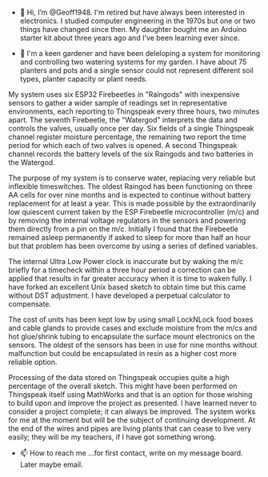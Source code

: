 - 👋 Hi, I’m @Geoff1948. I'm retired but have always been interested in electronics. I studied computer engineering in the 1970s but one or two things have changed since then. My daughter bought me an Arduino starter kit about three years ago and I've been learning ever since.

- 👀 I'm a keen gardener and have been deleloping a system for monitoring and controlling two watering systems for my garden. I have about 75 planters and pots and a single sensor could not represent different soil types, planter capacity or plant needs.  

My system uses six ESP32 Firebeetles in "Raingods" with inexpensive sensors to gather a wider sample of readings set in representative environments, each reporting to Thingspeak every three hours, two minutes apart. The seventh Firebeetle, the "Watergod" interprets the data and controls the valves, usually once per day. Six fields of a single Thingspeak channel register moisture percentage, the remaining two report the time period for which each of two valves is opened. A second Thingspeak channel records the battery levels of the six Raingods and two batteries in the Watergod.

The purpose of my system is to conserve water, replacing very reliable but inflexible timeswitches. The oldest Raingod has been functioning on three AA cells for over nine months and is expected to continue without battery replacement for at least a year. This is made possible by the extraordinarily low quiescent current taken by the ESP Firebeetle microcontroller (m/c) and by removing the internal voltage regulators in the sensors and powering them directly from a pin on the m/c. Initially I found that the Firebeetle remained asleep permanently if asked to sleep for more than half an hour but that problem has been overcome by using a series of defined variables. 

The internal Ultra Low Power clock is inaccurate but by waking the m/c briefly for a timecheck within a three hour period a correction can be applied that results in far greater accuracy when it is time to waken fully. I have forked an excellent Unix based sketch to obtain time but this came without DST adjustment. I have developed a perpetual calculator to compensate.

The cost of units has been kept low by using small LockNLock food boxes and cable glands to provide cases and exclude moisture from the m/cs and hot glue/shrink tubing to encapsulate the surface mount electronics on the sensors. The oldest of the sensors has been in use for nine months without malfunction but could be encapsulated in resin as a higher cost more reliable option.

Processing of the data stored on Thingspeak occupies quite a high percentage of the overall sketch. This might have been performed on Thingspeak itself using MathWorks and that is an option for those wishing to build upon and improve the project as presented. I have learned never to consider a project complete; it can always be improved. The system works for me at the moment but will be the subject of continuing development. At the end of the wires and pipes are living plants that can cease to live very easily; they will be my teachers, if I have got something wrong.

- 📫 How to reach me ...for first contact, write on my message board. Later maybe email.

<!---
Geoff1948/Geoff1948 is a ✨ special ✨ repository because its `README.md` (this file) appears on your GitHub profile.
You can click the Preview link to take a look at your changes.
--->
